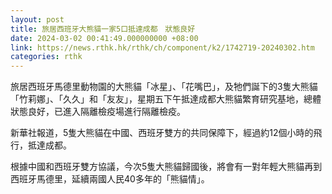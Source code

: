 ```yaml
---
layout: post
title: 旅居西班牙大熊貓一家5口抵達成都　狀態良好
date: 2024-03-02 00:41:49.000000000 +08:00
link: https://news.rthk.hk/rthk/ch/component/k2/1742719-20240302.htm
categories: rthk
---
```


旅居西班牙馬德里動物園的大熊貓「冰星」、「花嘴巴」，及牠們誕下的3隻大熊貓「竹莉娜」、「久久」和「友友」，星期五下午抵達成都大熊貓繁育研究基地，總體狀態良好，已進入隔離檢疫場進行隔離檢疫。

新華社報道，5隻大熊貓在中國、西班牙雙方的共同保障下，經過約12個小時的飛行，抵達成都。

根據中國和西班牙雙方協議，今次5隻大熊貓歸國後，將會有一對年輕大熊貓再到西班牙馬德里，延續兩國人民40多年的「熊貓情」。

